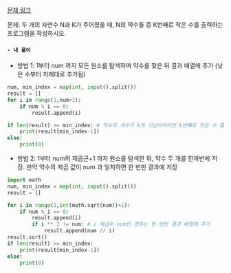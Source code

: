 [문제 링크](https://www.acmicpc.net/problem/2501)

문제: 두 개의 자연수 N과 K가 주어졌을 때, N의 약수들 중 K번째로 작은 수를 출력하는 프로그램을 작성하시오.


#### **`- 내 풀이`**
-  방법 1: 1부터 num 까지 모든 원소를 탐색하며 약수를 찾은 뒤 결과 배열에 추가 (낮은 수부터 차례대로 추가됨)
```python
num, min_index = map(int, input().split())
result = []
for i in range(1,num+1):
    if num % i == 0:
        result.append(i)

if len(result) >= min_index: # 약수의 개수가 k개 이상이어야만 k번쨰로 작은 수 출력 가능
    print(result[min_index-1])
else:
    print(0)

```

- 방법 2: 1부터 num의 제곱근+1 까지 원소를 탐색한 뒤, 약수 두 개를 한꺼번에 저장. 만약 약수의 제곱 값이 num 과 일치하면 한 번만 결과에 저장

```python
import math
num, min_index = map(int, input().split())
result = []

for i in range(1,int(math.sqrt(num))+1):
    if num % i == 0:
        result.append(i)
        if i ** 2 != num: # i 제곱이 num인 경우는 한 번만 결과 배열에 추가
            result.append(num // i)
result.sort()
if len(result) >= min_index:
    print(result[min_index-1])
else:
    print(0)
```